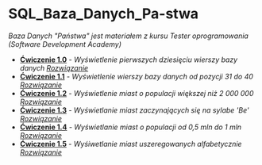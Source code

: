 # SQL_Baza_Danych_Pa-stwa

_Baza Danych "Państwa" jest materiałem z kursu Tester oprogramowania (Software Development Academy)_ 

* **[Ćwiczenie 1.0](https://drive.google.com/file/d/1B7aXlpyqd9E6DwMcK-lA1FOtfqA5c1rX/view?usp=sharing)** _- Wyświetlenie pierwszych dziesięciu wierszy bazy danych_ _[Rozwiązanie](https://drive.google.com/file/d/1r-v-SCotzEv3vfp4F4XeW1d3_eARAudu/view?usp=sharing)_
* **[Ćwiczenie 1.1]()** _- Wyświetlenie wierszy bazy danych od pozycji 31  do 40_ _[Rozwiązanie]()_
* **[Ćwiczenie 1.2]()** _- Wyświetlenie miast o populacji większej niż 2 000 000_ _[Rozwiązanie]()_
* **[Ćwiczenie 1.3]()** _- Wyświetlanie miast zaczynających się na sylabe 'Be'_ _[Rozwiązanie]()_
* **[Ćwiczenie 1.4]()** _- Wyświetlanie miast o populacji od 0,5 mln do 1 mln_ _[Rozwiązanie]()_
* **[Ćwiczenie 1.5]()** _- Wyśiwetlanie miast uszeregowanych alfabetycznie_ _[Rozwiązanie]()_
